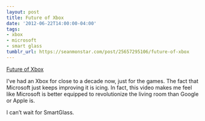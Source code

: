 ```yaml
---
layout: post
title: Future of Xbox
date: '2012-06-22T14:00:00-04:00'
tags:
- xbox
- microsoft
- smart glass
tumblr_url: https://seanmonstar.com/post/25657295106/future-of-xbox
---
```

[Future of Xbox](http://www.youtube.com/watch?v=ZtFjCGg1N68)  

I’ve had an Xbox for close to a decade now, just for the games. The fact that Microsoft just keeps improving it is icing. In fact, this video makes me feel like Microsoft is better equipped to revolutionize the living room than Google or Apple is.

I can’t wait for SmartGlass.

